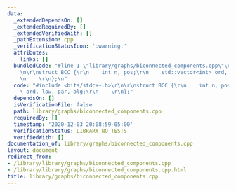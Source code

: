 ```yaml
---
data:
  _extendedDependsOn: []
  _extendedRequiredBy: []
  _extendedVerifiedWith: []
  _pathExtension: cpp
  _verificationStatusIcon: ':warning:'
  attributes:
    links: []
  bundledCode: "#line 1 \"library/graphs/biconnected_components.cpp\"\n#include <bits/stdc++.h>\r\
    \n\r\nstruct BCC {\r\n    int n, pos;\r\n    std::vector<int> ord, low, par, blg;\r\
    \n    \r\n};\n"
  code: "#include <bits/stdc++.h>\r\n\r\nstruct BCC {\r\n    int n, pos;\r\n    std::vector<int>\
    \ ord, low, par, blg;\r\n    \r\n};"
  dependsOn: []
  isVerificationFile: false
  path: library/graphs/biconnected_components.cpp
  requiredBy: []
  timestamp: '2020-12-03 20:08:59-05:00'
  verificationStatus: LIBRARY_NO_TESTS
  verifiedWith: []
documentation_of: library/graphs/biconnected_components.cpp
layout: document
redirect_from:
- /library/library/graphs/biconnected_components.cpp
- /library/library/graphs/biconnected_components.cpp.html
title: library/graphs/biconnected_components.cpp
---
```

